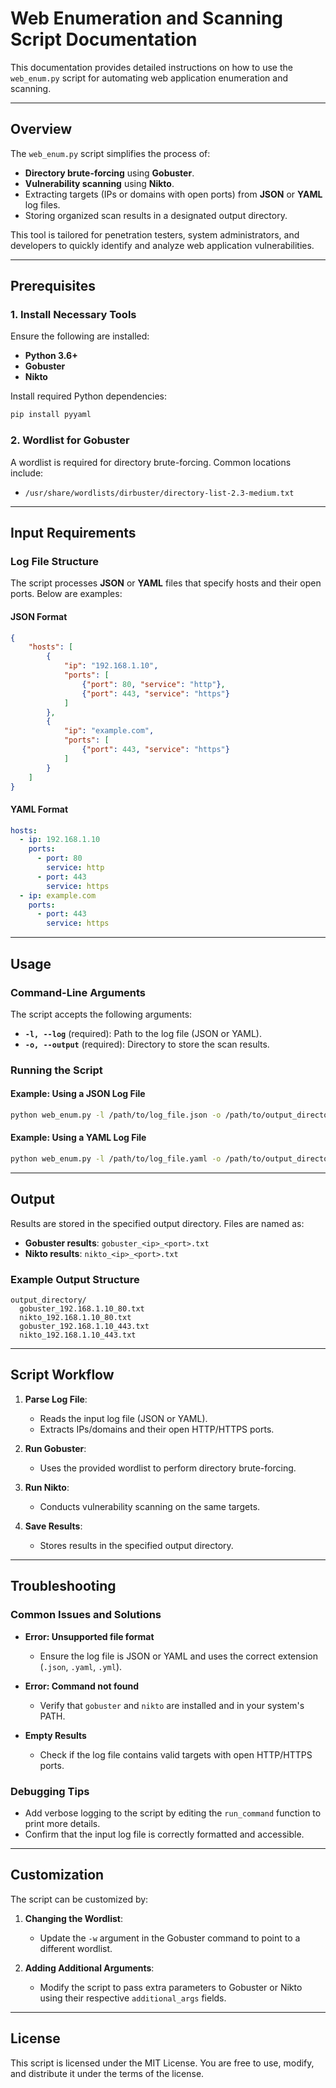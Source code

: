 # Web Enumeration and Scanning Script Documentation

This documentation provides detailed instructions on how to use the `web_enum.py` script for automating web application enumeration and scanning.

---

## Overview

The `web_enum.py` script simplifies the process of:

- **Directory brute-forcing** using **Gobuster**.
- **Vulnerability scanning** using **Nikto**.
- Extracting targets (IPs or domains with open ports) from **JSON** or **YAML** log files.
- Storing organized scan results in a designated output directory.

This tool is tailored for penetration testers, system administrators, and developers to quickly identify and analyze web application vulnerabilities.

---

## Prerequisites

### 1. Install Necessary Tools
Ensure the following are installed:

- **Python 3.6+**
- **Gobuster**
- **Nikto**

Install required Python dependencies:
```bash
pip install pyyaml
```

### 2. Wordlist for Gobuster
A wordlist is required for directory brute-forcing. Common locations include:

- `/usr/share/wordlists/dirbuster/directory-list-2.3-medium.txt`

---

## Input Requirements

### Log File Structure
The script processes **JSON** or **YAML** files that specify hosts and their open ports. Below are examples:

#### JSON Format
```json
{
    "hosts": [
        {
            "ip": "192.168.1.10",
            "ports": [
                {"port": 80, "service": "http"},
                {"port": 443, "service": "https"}
            ]
        },
        {
            "ip": "example.com",
            "ports": [
                {"port": 443, "service": "https"}
            ]
        }
    ]
}
```

#### YAML Format
```yaml
hosts:
  - ip: 192.168.1.10
    ports:
      - port: 80
        service: http
      - port: 443
        service: https
  - ip: example.com
    ports:
      - port: 443
        service: https
```

---

## Usage

### Command-Line Arguments
The script accepts the following arguments:

- **`-l, --log`** (required): Path to the log file (JSON or YAML).
- **`-o, --output`** (required): Directory to store the scan results.

### Running the Script

#### Example: Using a JSON Log File
```bash
python web_enum.py -l /path/to/log_file.json -o /path/to/output_directory
```

#### Example: Using a YAML Log File
```bash
python web_enum.py -l /path/to/log_file.yaml -o /path/to/output_directory
```

---

## Output

Results are stored in the specified output directory. Files are named as:

- **Gobuster results**: `gobuster_<ip>_<port>.txt`
- **Nikto results**: `nikto_<ip>_<port>.txt`

### Example Output Structure
```
output_directory/
  gobuster_192.168.1.10_80.txt
  nikto_192.168.1.10_80.txt
  gobuster_192.168.1.10_443.txt
  nikto_192.168.1.10_443.txt
```

---

## Script Workflow

1. **Parse Log File**:
   - Reads the input log file (JSON or YAML).
   - Extracts IPs/domains and their open HTTP/HTTPS ports.

2. **Run Gobuster**:
   - Uses the provided wordlist to perform directory brute-forcing.

3. **Run Nikto**:
   - Conducts vulnerability scanning on the same targets.

4. **Save Results**:
   - Stores results in the specified output directory.

---

## Troubleshooting

### Common Issues and Solutions

- **Error: Unsupported file format**
  - Ensure the log file is JSON or YAML and uses the correct extension (`.json`, `.yaml`, `.yml`).

- **Error: Command not found**
  - Verify that `gobuster` and `nikto` are installed and in your system's PATH.

- **Empty Results**
  - Check if the log file contains valid targets with open HTTP/HTTPS ports.

### Debugging Tips

- Add verbose logging to the script by editing the `run_command` function to print more details.
- Confirm that the input log file is correctly formatted and accessible.

---

## Customization

The script can be customized by:

1. **Changing the Wordlist**:
   - Update the `-w` argument in the Gobuster command to point to a different wordlist.

2. **Adding Additional Arguments**:
   - Modify the script to pass extra parameters to Gobuster or Nikto using their respective `additional_args` fields.

---

## License

This script is licensed under the MIT License. You are free to use, modify, and distribute it under the terms of the license.
